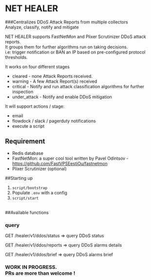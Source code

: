# NET HEALER 
###Centralizes DDoS Attack Reports from multiple collectors<br>Analyze, classify, notify and mitigate

NET HEALER supports FastNetMon and Plixer Scrutinizer DDoS attack reports.<br>
It groups them for further algorithms run on taking decisions. 
<br>i.e: trigger notification or BAN an IP based on pre-configured protocol thresholds.

It works on four different stages 
- cleared - none Attack Reports received.
- warning - A few Attack Report(s) received
- critical - Notify and run attack classification algorithms for further inspection
- under_attack - Notify and enable DDoS mitigation

It will support actions / stage:
 - email
 - flowdock / slack / pagerduty notifications
 - execute a script

## Requirement
- Redis database
- FastNetMon: a super cool tool written by Pavel Odintsov - https://github.com/FastVPSEestiOu/fastnetmon
- Plixer Scrutinizer (optional)

##Starting up

1. `script/bootstrap`
2. Populate `.env` with a config
3. `script/start`

<br>
##Available functions

### query
GET /healer/v1/ddos/status => query DDoS status

GET /healer/v1/ddos/reports => query DDoS alarms details

GET /healer/v1/ddos/brief => query DDoS alarms brief

### WORK IN PROGRESS. <br>PRs are more than welcome !
